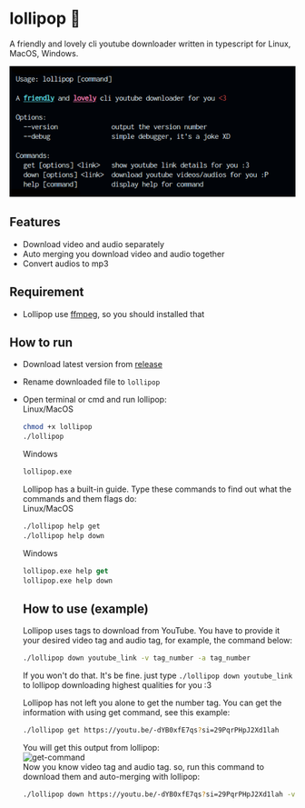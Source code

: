 # lollipop 🍭

A friendly and lovely cli youtube downloader written in typescript for Linux, MacOS, Windows.

![preview](preview.png)

## Features
- Download video and audio separately
- Auto merging you download video and audio together
- Convert audios to mp3

## Requirement
- Lollipop use [ffmpeg](https://ffmpeg.org/), so you should installed that

## How to run
- Download latest version from [release](https://github.com/sudospaes/lollipop/releases)
- Rename downloaded file to `lollipop`
- Open terminal or cmd and run lollipop:
  <br>
  Linux/MacOS
    ```bash
  chmod +x lollipop
  ./lollipop
  ```
  Windows
    ```ps
  lollipop.exe
  ```
  Lollipop has a built-in guide. Type these commands to find out what the commands and them flags do:
  <br>
  Linux/MacOS
    ```bash
  ./lollipop help get
  ./lollipop help down
  ```
  Windows
    ```ps
  lollipop.exe help get
  lollipop.exe help down
  ```
  ## How to use (example)
  Lollipop uses tags to download from YouTube. You have to provide it your desired video tag and audio tag, for example, the command below:
  ```bash
  ./lollipop down youtube_link -v tag_number -a tag_number
  ```
   <span>If you won't do that. It's be fine. just type ```./lollipop down youtube_link``` to lollipop downloading highest qualities for you :3</span>
   
  Lollipop has not left you alone to get the number tag. You can get the information with using get command, see this example:
  ```bash
  ./lollipop get https://youtu.be/-dYB0xfE7qs?si=29PqrPHpJ2Xd1lah
  ```
  You will get this output from lollipop:
  <br>
  ![get-command](https://github.com/sudospaes/lollipop/assets/79229394/37a55976-b14b-4a29-8926-fa74d3cca977)
  <br>
  Now you know video tag and audio tag. so, run this command to download them and auto-merging with lollipop:
  ```bash
  ./lollipop down https://youtu.be/-dYB0xfE7qs?si=29PqrPHpJ2Xd1lah -v 137 -a 251
  ```
